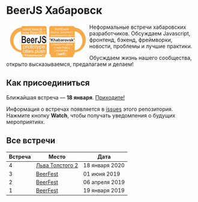 # BeerJS Хабаровск

<img src="https://github.com/beerjs/khabarovsk/blob/master/logo.png" align="left" hspace="10" vspace="6" width="40%">

Неформальные встречи хабаровских разработчиков. Обсуждаем Javascript, фронтенд, бэкенд, фреймворки, новости, проблемы и лучшие практики.

Обусждаем жизнь нашего сообщества, открыто высказываемся, предалагаем и делаем!


## Как присоединиться

Ближайшая встреча — **18 января**. [Приходите!](https://github.com/beerjs/kahabrovsk/issues/6)

Информация о встречах появляется в [issues](https://github.com/beerjs/khabarovsk/issues) этого репозитория. Нажмите кнопку **Watch**, чтобы получать уведомления о будущих мероприятиях.


## Все встречи

Встреча | Место                                                                   | Дата
--------|-------------------------------------------------------------------------|------------------
4       | [Льва Толстого 2](https://github.com/beerjs/khabarovsk/issues/6)                | 18 января 2020
3       | [BeerFest](https://github.com/beerjs/khabarovsk/issues/5)                  | 01 июня 2019
2       | [BeerFest](https://github.com/beerjs/khabarovsk/issues/3)                  | 06 апреля 2019
1       | [BeerFest](https://github.com/beerjs/khabarovsk/issues/1)                  | 19 января 2019
